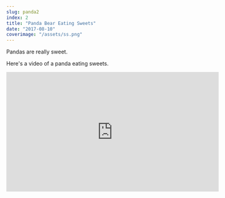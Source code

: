 ```yaml
---
slug: panda2
index: 2
title: "Panda Bear Eating Sweets"
date: "2017-08-10"
coverimage: "/assets/ss.png"
---
```


Pandas are really sweet.

Here's a video of a panda eating sweets.

<iframe width="560" height="315" src="https://www.youtube.com/embed/4n0xNbfJLR8" frameborder="0" allowfullscreen></iframe>
